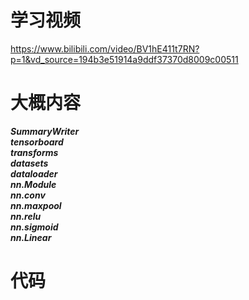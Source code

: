 # 学习视频
https://www.bilibili.com/video/BV1hE411t7RN?p=1&vd_source=194b3e51914a9ddf37370d8009c00511

# 大概内容

***SummaryWriter***     
***tensorboard***     
***transforms***     
***datasets***     
***dataloader***     
***nn.Module***     
***nn.conv***     
***nn.maxpool***     
***nn.relu***      
***nn.sigmoid***     
***nn.Linear***     

# 代码

